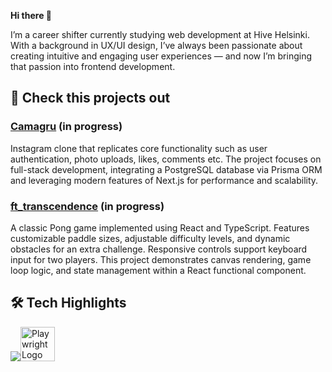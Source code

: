 **Hi there 👋**

I’m a career shifter currently studying web development at Hive Helsinki. With a background in UX/UI design, I’ve always been passionate about creating intuitive and engaging user experiences — and now I’m bringing that passion into frontend development.

## 🚀 Check this projects out
### [Camagru](https://github.com/vkuznets23/camagru.git) **(in progress)**

Instagram clone that replicates core functionality such as user authentication, photo uploads, likes, comments etc. The project focuses on full-stack development, integrating a PostgreSQL database via Prisma ORM and leveraging modern features of Next.js for performance and scalability.

### [ft_transcendence](https://github.com/vkuznets23/ft_transcendence.git) **(in progress)**
A classic Pong game implemented using React and TypeScript. Features customizable paddle sizes, adjustable difficulty levels, and dynamic obstacles for an extra challenge. Responsive controls support keyboard input for two players. This project demonstrates canvas rendering, game loop logic, and state management within a React functional component.


## 🛠️ Tech Highlights
![](https://skillicons.dev/icons?i=html,css,javascript,typescript,c,cpp,react,nodejs,express,nextjs,postman,jest)<img src="https://playwright.dev/img/playwright-logo.svg" width="55" alt="Playwright Logo">



